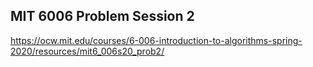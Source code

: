 ## MIT 6006 Problem Session 2

https://ocw.mit.edu/courses/6-006-introduction-to-algorithms-spring-2020/resources/mit6_006s20_prob2/
